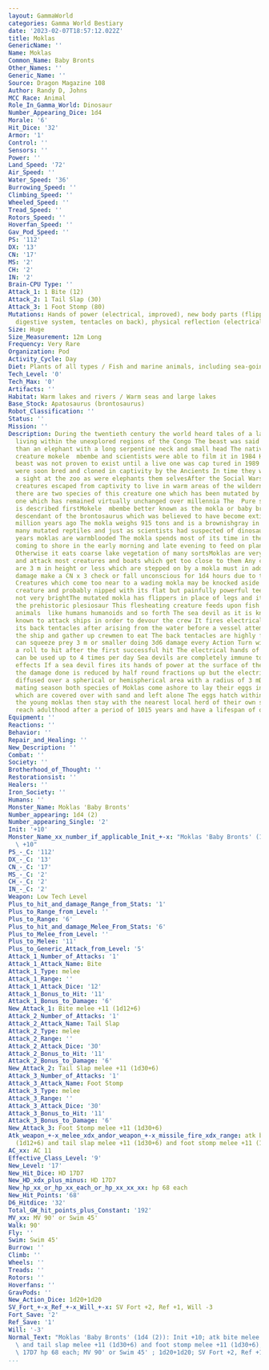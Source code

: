 ```yaml
---
layout: GammaWorld
categories: Gamma World Bestiary
date: '2023-02-07T18:57:12.022Z'
title: Moklas
GenericName: ''
Name: Moklas
Common_Name: Baby Bronts
Other_Names: ''
Generic_Name: ''
Source: Dragon Magazine 108
Author: Randy D, Johns
MCC Race: Animal
Role_In_Gamma_World: Dinosaur
Number_Appearing_Dice: 1d4
Morale: '6'
Hit_Dice: '32'
Armor: '1'
Control: ''
Sensors: ''
Power: ''
Land_Speed: '72'
Air_Speed: ''
Water_Speed: '36'
Burrowing_Speed: ''
Climbing_Speed: ''
Wheeled_Speed: ''
Tread_Speed: ''
Rotors_Speed: ''
Hoverfan_Speed: ''
Gav_Pod_Speed: ''
PS: '112'
DX: '13'
CN: '17'
MS: '2'
CH: '2'
IN: '2'
Brain-CPU Type: ''
Attack_1: 1 Bite (12)
Attack_2: 1 Tail Slap (30)
Attack_3: 1 Foot Stomp (80)
Mutations: Hands of power (electrical, improved), new body parts (flippers, carnivorous
  digestive system, tentacles on back), physical reflection (electrical), and radar/sonar
Size: Huge
Size_Measurement: 12m Long
Frequency: Very Rare
Organization: Pod
Activity_Cycle: Day
Diet: Plants of all types / Fish and marine animals, including sea-going humanoids
Tech_Level: '0'
Tech_Max: '0'
Artifacts: ''
Habitat: Warm lakes and rivers / Warm seas and large lakes
Base_Stock: Apatosaurus (brontosaurus)
Robot_Classification: ''
Status: ''
Mission: ''
Description: During the twentieth century the world heard tales of a large creature
  living within the unexplored regions of the Congo The beast was said to be larger
  than an elephant with a long serpentine neck and small head The natives called the
  creature mokele  mbembe and scientists were able to film it in 1984 However the
  beast was not proven to exist until a live one was cap tured in 1989 These creatures
  were soon bred and cloned in captivity by the Ancients In time they were as common
  a sight at the zoo as were elephants them selvesAfter the Social Wars some of these
  creatures escaped from captivity to live in warm areas of the wilderness At present
  there are two species of this creature one which has been mutated by the war and
  one which has remained virtually unchanged over millennia The  Pure strain variety
  is described firstMokele  mbembe better known as the mokla or baby bront is a modernday
  descendant of the brontosaurus which was believed to have become extinct over 100
  million years ago The mokla weighs 915 tons and is a brownishgray in color Like
  many mutated reptiles and just as scientists had suspected of dinosaurs for many
  years moklas are warmblooded The mokla spends most of its time in the water only
  coming to shore in the early morning and late evening to feed on plant life there
  Otherwise it eats coarse lake vegetation of many sortsMoklas are very territorial
  and attack most creatures and boats which get too close to them Any creatures that
  are 3 m in height or less which are stepped on by a mokla must in addition to taking
  damage make a CN x 3 check or fall unconscious for 1d4 hours due to the beasts weight
  Creatures which come too near to a wading mokla may be knocked aside by the charging
  creature and probably nipped with its flat but painfully powerful teeth Moklas are
  not very brightThe mutated mokla has flippers in place of legs and it strongly resembles
  the prehistoric plesiosaur This flesheating creature feeds upon fish and small landdwelling
  animals  like humans humanoids and so forth The sea devil as it is known has been
  known to attack ships in order to devour the crew It fires electrical bolts from
  its back tentacles after arising from the water before a vessel attempting to sink
  the ship and gather up crewmen to eat The back tentacles are highly flexible and
  can squeeze prey 3 m or smaller doing 3d6 damage every Action Turn without requiring
  a roll to hit after the first successful hit The electrical hands of power mutation
  can be used up to 4 times per day Sea devils are completely immune to electrical
  effects If a sea devil fires its hands of power at the surface of the sea or underwater
  the damage done is reduced by half round fractions up but the electrical bolt is
  diffused over a spherical or hemispherical area with a radius of 3 mDuring the summer
  mating season both species of Moklas come ashore to lay their eggs in huge clutches
  which are covered over with sand and left alone The eggs hatch within a month and
  the young moklas then stay with the nearest local herd of their own species Moklas
  reach adulthood after a period of 1015 years and have a lifespan of over 500 years
Equipment: ''
Reactions: ''
Behavior: ''
Repair_and_Healing: ''
New_Description: ''
Combat: ''
Society: ''
Brotherhood_of_Thought: ''
Restorationsist: ''
Healers: ''
Iron_Society: ''
Humans: ''
Monster_Name: Moklas 'Baby Bronts'
Number_appearing: 1d4 (2)
Number_appearing_Single: '2'
Init: '+10'
Monster_Name_xx_number_if_applicable_Init_+-x: "Moklas 'Baby Bronts' (1d4 (2)): Init\
  \ +10"
PS_-_C: '112'
DX_-_C: '13'
CN_-_C: '17'
MS_-_C: '2'
CH_-_C: '2'
IN_-_C: '2'
Weapon: Low Tech Level
Plus_to_hit_and_damage_Range_from_Stats: '1'
Plus_to_Range_from_Level: ''
Plus_to_Range: '6'
Plus_to_hit_and_damage_Melee_From_Stats: '6'
Plus_to_Melee_from_Level: ''
Plus_to_Melee: '11'
Plus_to_Generic_Attack_from_Level: '5'
Attack_1_Number_of_Attacks: '1'
Attack_1_Attack_Name: Bite
Attack_1_Type: melee
Attack_1_Range: ''
Attack_1_Attack_Dice: '12'
Attack_1_Bonus_to_Hit: '11'
Attack_1_Bonus_to_Damage: '6'
New_Attack_1: Bite melee +11 (1d12+6)
Attack_2_Number_of_Attacks: '1'
Attack_2_Attack_Name: Tail Slap
Attack_2_Type: melee
Attack_2_Range: ''
Attack_2_Attack_Dice: '30'
Attack_2_Bonus_to_Hit: '11'
Attack_2_Bonus_to_Damage: '6'
New_Attack_2: Tail Slap melee +11 (1d30+6)
Attack_3_Number_of_Attacks: '1'
Attack_3_Attack_Name: Foot Stomp
Attack_3_Type: melee
Attack_3_Range: ''
Attack_3_Attack_Dice: '30'
Attack_3_Bonus_to_Hit: '11'
Attack_3_Bonus_to_Damage: '6'
New_Attack_3: Foot Stomp melee +11 (1d30+6)
Atk_weapon_+-x_melee_xdx_andor_weapon_+-x_missile_fire_xdx_range: atk bite melee +11
  (1d12+6) and tail slap melee +11 (1d30+6) and foot stomp melee +11 (1d30+6)
AC_xx: AC 11
Effective_Class_Level: '9'
New_Level: '17'
New_Hit_Dice: HD 17D7
New_HD_xdx_plus_minus: HD 17D7
New_hp_xx_or_hp_xx_each_or_hp_xx_xx_xx: hp 68 each
New_Hit_Points: '68'
D6_Hitdice: '32'
Total_GW_hit_points_plus_Constant: '192'
MV_xx: MV 90' or Swim 45'
Walk: 90'
Fly: ''
Swim: Swim 45'
Burrow: ''
Climb: ''
Wheels: ''
Treads: ''
Rotors: ''
Hoverfans: ''
GravPods: ''
New_Action_Dice: 1d20+1d20
SV_Fort_+-x_Ref_+-x_Will_+-x: SV Fort +2, Ref +1, Will -3
Fort_Save: '2'
Ref_Save: '1'
Will: '-3'
Normal_Text: "Moklas 'Baby Bronts' (1d4 (2)): Init +10; atk bite melee +11 (1d12+6)\
  \ and tail slap melee +11 (1d30+6) and foot stomp melee +11 (1d30+6); AC 11; HD\
  \ 17D7 hp 68 each; MV 90' or Swim 45' ; 1d20+1d20; SV Fort +2, Ref +1, Will -3"
...
```

